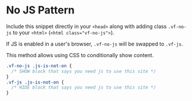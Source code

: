 # No JS Pattern
Include this snippet directly in your `<head>` along with adding class `.vf-no-js` to your `<html>` (`<html class="vf-no-js">`).


If JS is enabled in a user's browser, `.vf-no-js` will be swapped to `.vf-js`.

This method allows using CSS to conditionally show content.

```css
.vf-no-js .js-is-not-on {
  /* SHOW block that says you need js to use this site */
}
.vf-js .js-is-not-on {
  /* HIDE block that says you need js to use this site */
}
```
